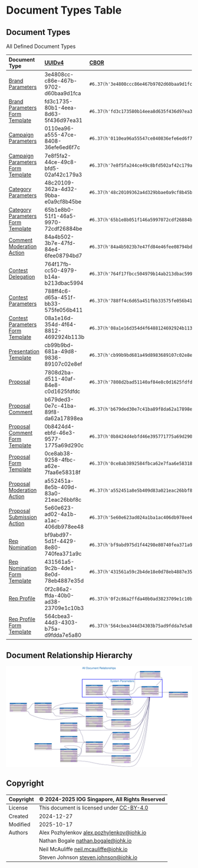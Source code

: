# Document Types Table

## Document Types

All Defined Document Types

<!-- markdownlint-disable MD033 -->
| Document Type | [UUIDv4][RFC9562-V4] | [CBOR][RFC8949] |
| :--- | :--- | :--- |
| [Brand Parameters](docs/brand_parameters.md) | 3e4808cc-c86e-467b-9702-d60baa9d1fca | `#6.37(h'3e4808ccc86e467b9702d60baa9d1fca')` |
| [Brand Parameters Form Template](docs/brand_parameters_form_template.md) | fd3c1735-80b1-4eea-8d63-5f436d97ea31 | `#6.37(h'fd3c173580b14eea8d635f436d97ea31')` |
| [Campaign Parameters](docs/campaign_parameters.md) | 0110ea96-a555-47ce-8408-36efe6ed6f7c | `#6.37(h'0110ea96a55547ce840836efe6ed6f7c')` |
| [Campaign Parameters Form Template](docs/campaign_parameters_form_template.md) | 7e8f5fa2-44ce-49c8-bfd5-02af42c179a3 | `#6.37(h'7e8f5fa244ce49c8bfd502af42c179a3')` |
| [Category Parameters](docs/category_parameters.md) | 48c20109-362a-4d32-9bba-e0a9cf8b45be | `#6.37(h'48c20109362a4d329bbae0a9cf8b45be')` |
| [Category Parameters Form Template](docs/category_parameters_form_template.md) | 65b1e8b0-51f1-46a5-9970-72cdf26884be | `#6.37(h'65b1e8b051f146a5997072cdf26884be')` |
| [Comment Moderation Action](docs/comment_moderation_action.md) | 84a4b502-3b7e-47fd-84e4-6fee08794bd7 | `#6.37(h'84a4b5023b7e47fd84e46fee08794bd7')` |
| [Contest Delegation](docs/contest_delegation.md) | 764f17fb-cc50-4979-b14a-b213dbac5994 | `#6.37(h'764f17fbcc504979b14ab213dbac5994')` |
| [Contest Parameters](docs/contest_parameters.md) | 788ff4c6-d65a-451f-bb33-575fe056b411 | `#6.37(h'788ff4c6d65a451fbb33575fe056b411')` |
| [Contest Parameters Form Template](docs/contest_parameters_form_template.md) | 08a1e16d-354d-4f64-8812-4692924b113b | `#6.37(h'08a1e16d354d4f6488124692924b113b')` |
| [Presentation Template](docs/presentation_template.md) | cb99b9bd-681a-49d8-9836-89107c02e8ef | `#6.37(h'cb99b9bd681a49d8983689107c02e8ef')` |
| [Proposal](docs/proposal.md) | 7808d2ba-d511-40af-84e8-c0d1625fdfdc | `#6.37(h'7808d2bad51140af84e8c0d1625fdfdc')` |
| [Proposal Comment](docs/proposal_comment.md) | b679ded3-0e7c-41ba-89f8-da62a17898ea | `#6.37(h'b679ded30e7c41ba89f8da62a17898ea')` |
| [Proposal Comment Form Template](docs/proposal_comment_form_template.md) | 0b8424d4-ebfd-46e3-9577-1775a69d290c | `#6.37(h'0b8424d4ebfd46e395771775a69d290c')` |
| [Proposal Form Template](docs/proposal_form_template.md) | 0ce8ab38-9258-4fbc-a62e-7faa6e58318f | `#6.37(h'0ce8ab3892584fbca62e7faa6e58318f')` |
| [Proposal Moderation Action](docs/proposal_moderation_action.md) | a552451a-8e5b-409d-83a0-21eac26bbf8c | `#6.37(h'a552451a8e5b409d83a021eac26bbf8c')` |
| [Proposal Submission Action](docs/proposal_submission_action.md) | 5e60e623-ad02-4a1b-a1ac-406db978ee48 | `#6.37(h'5e60e623ad024a1ba1ac406db978ee48')` |
| [Rep Nomination](docs/rep_nomination.md) | bf9abd97-5d1f-4429-8e80-740fea371a9c | `#6.37(h'bf9abd975d1f44298e80740fea371a9c')` |
| [Rep Nomination Form Template](docs/rep_nomination_form_template.md) | 431561a5-9c2b-4de1-8e0d-78eb4887e35d | `#6.37(h'431561a59c2b4de18e0d78eb4887e35d')` |
| [Rep Profile](docs/rep_profile.md) | 0f2c86a2-ffda-40b0-ad38-23709e1c10b3 | `#6.37(h'0f2c86a2ffda40b0ad3823709e1c10b3')` |
| [Rep Profile Form Template](docs/rep_profile_form_template.md) | 564cbea3-44d3-4303-b75a-d9fdda7e5a80 | `#6.37(h'564cbea344d34303b75ad9fdda7e5a80')` |
<!-- markdownlint-enable MD033 -->

## Document Relationship Hierarchy

![Document Hierarchy](diagrams/all.dot.svg "Document Hierarchy")

## Copyright

| Copyright | :copyright: 2024-2025 IOG Singapore, All Rights Reserved |
| --- | --- |
| License | This document is licensed under [CC-BY-4.0] |
| Created | 2024-12-27 |
| Modified | 2025-10-17 |
| Authors | Alex Pozhylenkov <alex.pozhylenkov@iohk.io> |
| | Nathan Bogale <nathan.bogale@iohk.io> |
| | Neil McAuliffe <neil.mcauliffe@iohk.io> |
| | Steven Johnson <steven.johnson@iohk.io> |

[CC-BY-4.0]: https://creativecommons.org/licenses/by/4.0/legalcode
[RFC9562-V4]: https://www.rfc-editor.org/rfc/rfc9562.html#name-uuid-version-4
[RFC8949]: https://www.rfc-editor.org/rfc/rfc8949.html

